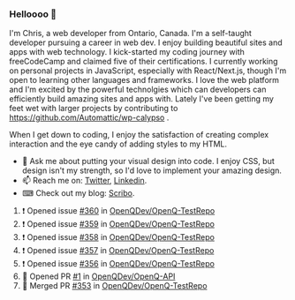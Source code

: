 ### Helloooo 👋

I'm Chris, a web developer from Ontario, Canada. I'm a self-taught developer pursuing a career in web dev. I enjoy building beautiful sites and apps with web technology.
I kick-started my coding journey with freeCodeCamp and claimed five of their certifications.  I currently working on personal projects in JavaScript, especially with React/Next.js, though I'm open to learning other languages and frameworks. I love the web platform and I'm excited by the powerful technolgies which can developers can efficiently build amazing sites and apps with. Lately I've been getting my feet wet with larger projects by contributing to https://github.com/Automattic/wp-calypso .

When I get down to coding, I enjoy the satisfaction of creating complex interaction and the eye candy of adding styles to my HTML. 

- 💬 Ask me about putting your visual design into code. I enjoy CSS, but design isn't my strength, so I'd love to implement your amazing design.
- 📫 Reach me on: [Twitter](https://twitter.com/Christo28120856), [Linkedin](https://www.linkedin.com/in/christopher-stevers-07b9a5204/).
- ⌨ Check out my blog: [Scribo](https://christopherstevers.cf).
<!--
**Christopher-Stevers/Christopher-Stevers** is a ✨ _special_ ✨ repository because its `README.md` (this file) appears on your GitHub profile.

Here are some ideas to get you started:

- 🔭 I’m currently working on ...
- 🌱 I’m currently learning ...
- 👯 I’m looking to collaborate on ...
- 🤔 I’m looking for help with ...
- 😄 Pronouns: ...
- ⚡ Fun fact: ...
-->

<!--START_SECTION:activity-->
1. ❗️ Opened issue [#360](https://github.com/OpenQDev/OpenQ-TestRepo/issues/360) in [OpenQDev/OpenQ-TestRepo](https://github.com/OpenQDev/OpenQ-TestRepo)
2. ❗️ Opened issue [#359](https://github.com/OpenQDev/OpenQ-TestRepo/issues/359) in [OpenQDev/OpenQ-TestRepo](https://github.com/OpenQDev/OpenQ-TestRepo)
3. ❗️ Opened issue [#358](https://github.com/OpenQDev/OpenQ-TestRepo/issues/358) in [OpenQDev/OpenQ-TestRepo](https://github.com/OpenQDev/OpenQ-TestRepo)
4. ❗️ Opened issue [#357](https://github.com/OpenQDev/OpenQ-TestRepo/issues/357) in [OpenQDev/OpenQ-TestRepo](https://github.com/OpenQDev/OpenQ-TestRepo)
5. ❗️ Opened issue [#356](https://github.com/OpenQDev/OpenQ-TestRepo/issues/356) in [OpenQDev/OpenQ-TestRepo](https://github.com/OpenQDev/OpenQ-TestRepo)
6. 💪 Opened PR [#1](https://github.com/OpenQDev/OpenQ-API/pull/1) in [OpenQDev/OpenQ-API](https://github.com/OpenQDev/OpenQ-API)
7. 🎉 Merged PR [#353](https://github.com/OpenQDev/OpenQ-TestRepo/pull/353) in [OpenQDev/OpenQ-TestRepo](https://github.com/OpenQDev/OpenQ-TestRepo)
<!--END_SECTION:activity-->
